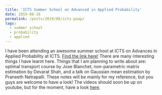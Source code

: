 ```yaml
---
title: 'ICTS Summer School on Advanced in Applied Probability'
date: 2019-08-16
permalink: /posts/2019/08/icts-paap/
tags:
  - summer school
  - probability
  - applied
---
```


I have been attending an awesome summer school at ICTS on Advances in Applied Probability at ICTS. [Find the link here!](https://www.icts.res.in/program/paap2019) There are many interesting things I have learnt here. Things that I am planning to write about are: optimal transport course by Jose Blanchet, non-parametric matrix estimation by Devarat Shah, and a talk on Gaussian mean estimation by Praneeth Netrapalli. These notes will be mainly for my reference, but you guys are welcome to have a look! The videos should soon be up on youtube, but for the moment, have a look [here](http://live.icts.res.in/videos/). 
